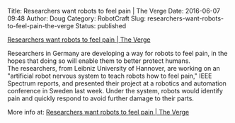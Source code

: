 Title: Researchers want robots to feel pain | The Verge
Date: 2016-06-07 09:48
Author: Doug
Category: RobotCraft
Slug: researchers-want-robots-to-feel-pain-the-verge
Status: published

[Researchers want robots to feel pain \| The Verge](http://www.theverge.com/2016/5/27/11795184/robots-feel-pain-to-protect-humans?utm_campaign=theverge&utm_content=chorus&utm_medium=social&utm_source=twitter)

Researchers in Germany are developing a way for robots to feel pain, in the hopes that doing so will enable them to better protect humans. The researchers, from Leibniz University of Hannover, are working on an "artificial robot nervous system to teach robots how to feel pain," IEEE Spectrum reports, and presented their project at a robotics and automation conference in Sweden last week. Under the system, robots would identify pain and quickly respond to avoid further damage to their parts.

More info at: [Researchers want robots to feel pain \| The Verge](http://www.theverge.com/2016/5/27/11795184/robots-feel-pain-to-protect-humans?utm_campaign=theverge&utm_content=chorus&utm_medium=social&utm_source=twitter)
